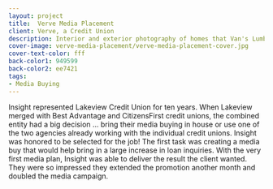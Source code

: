 ```yaml
---
layout: project
title:  Verve Media Placement
client: Verve, a Credit Union
description: Interior and exterior photography of homes that Van's Lumber has built.
cover-image: verve-media-placement/verve-media-placement-cover.jpg
cover-text-color: fff
back-color1: 949599
back-color2: ee7421
tags:
- Media Buying
---
```


Insight represented Lakeview Credit Union for ten years. When Lakeview merged with Best Advantage and CitizensFirst credit unions, the combined entity had a big decision … bring their media buying in house or use one of the two agencies already working with the individual credit unions. Insight was honored to be selected for the job! The first task was creating a media buy that would help bring in a large increase in loan inquiries. With the very first media plan, Insight was able to deliver the result the client wanted. They were so impressed they extended the promotion another month and doubled the media campaign.
